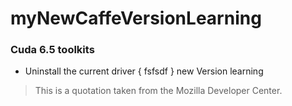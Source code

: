 myNewCaffeVersionLearning
=========================

### Cuda 6.5 toolkits
 * Uninstall the current driver
{ fsfsdf }
new Version learning
<blockquote cite="http://developer.mozilla.org">
  <p>This is a quotation taken from the Mozilla Developer Center.</p>
</blockquote>
